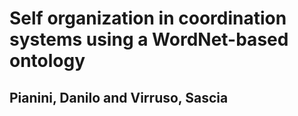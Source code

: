 # Self organization in coordination systems using a WordNet-based ontology
## Pianini, Danilo and Virruso, Sascia
